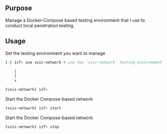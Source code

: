 ## Purpose

Manage a Docker-Compose based testing environment that I use to conduct local penetration testing.

## Usage

Set the testing environment you want to manage

```bash
(-) isT> use vsis-network # use the 'vsis-network' testing environment

    |
    |
    v

(vsis-network) isT>
```

Start the Docker Compose-based network

```bash
(vsis-network) isT> start
```

Start the Docker Compose-based network

```bash
(vsis-network) isT> stop
```

